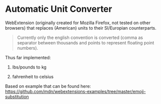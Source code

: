 # Automatic Unit Converter
WebExtension (originally created for Mozilla Firefox, not tested on other browsers) that replaces (American) units to their SI/Europian counterparts.

> Currently only the english convention is converted (comma as separator between thousands and points to represent floating point numbers). 


Thus far implemented: 	

1. lbs/pounds to kg

2. fahrenheit to celsius
		
		
Based on example that can be found here: https://github.com/mdn/webextensions-examples/tree/master/emoji-substitution

